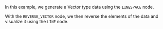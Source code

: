 <!--Add SEO here-->

In this example, we generate a Vector type data using the `LINESPACE` node.

With the `REVERSE_VECTOR` node, we then reverse the elements of the data and visualize it using the `LINE` node.
